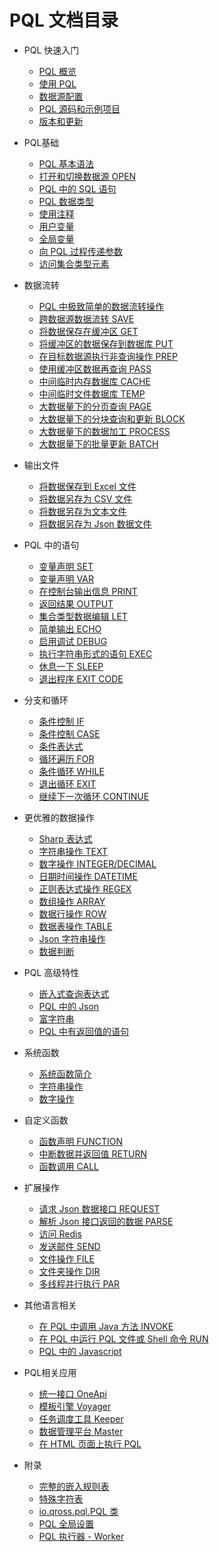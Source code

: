 # PQL 文档目录

* PQL 快速入门
    + [PQL 概览](/pql/overview.md)
    + [使用 PQL](/pql/use-pql.md)
    + [数据源配置](/pql/properties.md)
    + [PQL 源码和示例项目](/pql/example.md)
    + [版本和更新](/pql/version.md)

* PQL基础
    + [PQL 基本语法](/pql/basic.md)
    + [打开和切换数据源 OPEN](/pql/open.md)
    + [PQL 中的 SQL 语句](/pql/sql.md)    
    + [PQL 数据类型](/pql/datatype.md)
    + [使用注释](/pql/comment.md)
    + [用户变量](/pql/variable.md)
    + [全局变量](/pql/global-variable.md)
    + [向 PQL 过程传递参数](/pql/params.md)
    + [访问集合类型元素](/pql/collection.md)

* 数据流转
    + [PQL 中极致简单的数据流转操作](/pql/dataflow.md)
    + [跨数据源数据流转 SAVE](/pql/save.md)
    + [将数据保存在缓冲区 GET](/pql/get.md)    
    + [将缓冲区的数据保存到数据库 PUT](/pql/put.md)
    + [在目标数据源执行非查询操作 PREP](/pql/prep.md)
    + [使用缓冲区数据再查询 PASS](/pql/pass.md)
    + [中间临时内存数据库 CACHE](/pql/cache.md)
    + [中间临时文件数据库 TEMP](/pql/temp.md)
    + [大数据量下的分页查询 PAGE](/pql/page.md)
    + [大数据量下的分块查询和更新 BLOCK](/pql/block.md)
    + [大数据量下的数据加工 PROCESS](/pql/process.md)
    + [大数据量下的批量更新 BATCH](/pql/batch.md)

* 输出文件
    + [将数据保存到 Excel 文件](/pql/excel.md)
    + [将数据另存为 CSV 文件](/pql/csv.md)
    + [将数据另存为文本文件](/pql/txt.md)
    + [将数据另存为 Json 数据文件](/pql/json-file.md)

* PQL 中的语句
    + [变量声明 SET](/pql/set.md)
    + [变量声明 VAR](/pql/var.md)
    + [在控制台输出信息 PRINT](/pql/print.md)
    + [返回结果 OUTPUT](/pql/output.md)
    + [集合类型数据编辑 LET](/pql/let.md)
    + [简单输出 ECHO](/pql/echo.md)
    + [启用调试 DEBUG](/pql/debug.md)
    + [执行字符串形式的语句 EXEC](/pql/exec.md)
    + [休息一下 SLEEP](/pql/sleep.md)
    + [退出程序 EXIT CODE](/pql/exit-code.md) 

* 分支和循环
    + [条件控制 IF](/pql/if.md)
    + [条件控制 CASE](/pql/case.md)
    + [条件表达式](/pql/condition.md)
    + [循环遍历 FOR](/pql/for.md)
    + [条件循环 WHILE](/pql/while.md)
    + [退出循环 EXIT](/pql/exit.md)
    + [继续下一次循环 CONTINUE](/pql/continue.md)

* 更优雅的数据操作
    + [Sharp 表达式](/pql/sharp.md)
    + [字符串操作 TEXT](/pql/sharp-text.md)
    + [数字操作 INTEGER/DECIMAL](/pql/sharp-numeric.md)
    + [日期时间操作 DATETIME](/pql/sharp-datetime.md)
    + [正则表达式操作 REGEX](/pql/sharp-regex.md)
    + [数组操作 ARRAY](/pql/sharp-array.md)
    + [数据行操作 ROW](/pql/sharp-row.md)
    + [数据表操作 TABLE](/pql/sharp-table.md)
    + [Json 字符串操作](/pql/sharp-json.md)
    + [数据判断](/pql/sharp-if.md)    

* PQL 高级特性
    + [嵌入式查询表达式](/pql/query.md)
    + [PQL 中的 Json](/pql/json.md)
    + [富字符串](/pql/rich.md)
    + [PQL 中有返回值的语句](/pql/evaluate.md)

* 系统函数
    + [系统函数简介](/pql/global-function.md)
    + [字符串操作](/pql/function-text.md)
    + [数字操作](/pql/function-numeric.md)

* 自定义函数
    + [函数声明 FUNCTION](/pql/function.md)
    + [中断数据并返回值 RETURN](/pql/return.md)
    + [函数调用 CALL](/pql/call.md)    

* 扩展操作
    + [请求 Json 数据接口 REQUEST](/pql/request.md)
    + [解析 Json 接口返回的数据 PARSE](/pql/parse.md)
    + [访问 Redis](/pql/redis.md)
    + [发送邮件 SEND](/pql/send.md)
    + [文件操作 FILE](/pql/file.md)
    + [文件夹操作 DIR](/pql/dir.md)
    + [多线程并行执行 PAR](/pql/par.md)

* 其他语言相关
    + [在 PQL 中调用 Java 方法 INVOKE](/pql/invoke.md)
    + [在 PQL 中运行 PQL 文件或 Shell 命令 RUN](/pql/run.md)
    + [PQL 中的 Javascript](/pql/javascript.md)    
    
* PQL相关应用
    + [统一接口 OneApi](/oneapi/overview.md)
    + [模板引擎 Voyager](/voyager/overview.md)
    + [任务调度工具 Keeper](/keeper/overview.md)
    + [数据管理平台 Master](/master/overview.md)
    + [在 HTML 页面上执行 PQL](/pql/html.md)

* 附录
    + [完整的嵌入规则表](/pql/place.md)
    + [特殊字符表](/pql/characters.md)
    + [io.qross.pql.PQL 类](/pql/class.md)
    + [PQL 全局设置](/pql/setup.md)
    + [PQL 执行器 - Worker](/pql/worker.md)